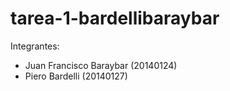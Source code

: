 # tarea-1-bardellibaraybar

Integrantes:
- Juan Francisco Baraybar (20140124)
- Piero Bardelli (20140127)
